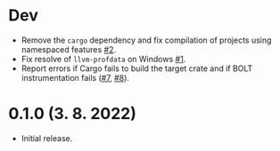 # Dev
- Remove the `cargo` dependency and fix compilation of projects using namespaced features
[#2](https://github.com/Kobzol/cargo-pgo/pull/2).
- Fix resolve of `llvm-profdata` on Windows [#1](https://github.com/Kobzol/cargo-pgo/pull/1).
- Report errors if Cargo fails to build the target crate and if BOLT instrumentation fails
([#7](https://github.com/Kobzol/cargo-pgo/pull/7), [#8](https://github.com/Kobzol/cargo-pgo/pull/8)).

# 0.1.0 (3. 8. 2022)
- Initial release.
